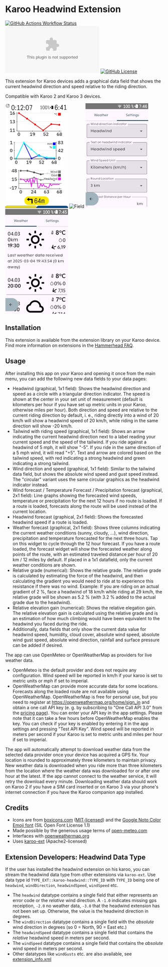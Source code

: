 # Karoo Headwind Extension

[![GitHub Actions Workflow Status](https://img.shields.io/github/actions/workflow/status/timklge/karoo-headwind/android.yml)](https://github.com/timklge/karoo-headwind/actions/workflows/android.yml)
[![GitHub Downloads (specific asset, all releases)](https://img.shields.io/github/downloads/timklge/karoo-headwind/app-release.apk)](https://github.com/timklge/karoo-headwind/releases)
[![GitHub License](https://img.shields.io/github/license/timklge/karoo-headwind)](https://github.com/timklge/karoo-headwind/blob/master/LICENSE)

This extension for Karoo devices adds a graphical data field that shows the current headwind direction and speed relative to the riding direction.

Compatible with Karoo 2 and Karoo 3 devices.

![Page](preview0.png)
![Field](preview1.png)
![Overview](preview2.png)
![Setup](preview3.png)

## Installation

This extension is available from the extension library on your Karoo device. Find more information on extensions in the [Hammerhead FAQ](https://support.hammerhead.io/hc/en-us/articles/34676015530907-Karoo-OS-Extensions-Library).

## Usage

After installing this app on your Karoo and opening it once from the main menu, you can add the following new data fields to your data pages:

- Headwind (graphical, 1x1 field): Shows the headwind direction and speed as a circle with a triangular direction indicator. The speed is shown at the center in your set unit of measurement (default is kilometers per hour if you have set up metric units in your Karoo, otherwise miles per hour). Both direction and speed are relative to the current riding direction by default, i. e., riding directly into a wind of 20 km/h will show a headwind speed of 20 km/h, while riding in the same direction will show -20 km/h.
- Tailwind with riding speed (graphical, 1x1 field): Shows an arrow indicating the current headwind direction next to a label reading your current speed and the speed of the tailwind. If you ride against a headwind of 5 mph, it will show "-5". If you ride in the same direction of a 5 mph wind, it will read "+5". Text and arrow are colored based on the tailwind speed, with red indicating a strong headwind and green indicating a strong tailwind.
- Wind direction and speed (graphical, 1x1 field): Similar to the tailwind data field, but shows the absolute wind speed and gust speed instead. The "circular" variant uses the same circular graphics as the headwind indicator instead.
- Wind forecast / Temperature Forecast / Precipitation forecast (graphical, 2x1 field): Line graphs showing the forecasted wind speeds, temperature or precipitation for the next 12 hours if no route is loaded. If a route is loaded, forecasts along the route will be used instead of the current location.
- Headwind forecast (graphical, 2x1 field): Shows the forecasted headwind speed if a route is loaded.
- Weather forecast (graphical, 2x1 field): Shows three columns indicating the current weather conditions (sunny, cloudy, ...), wind direction, precipitation and temperature forecasted for the next three hours. Tap on this widget to cycle through the 12 hour forecast. If you have a route loaded, the forecast widget will show the forecasted weather along points of the route, with an estimated traveled distance per hour of 20 km / 12 miles by default. If placed in a 1x1 datafield, only the current weather conditions are shown.
- Relative grade (numerical): Shows the relative grade. The relative grade is calculated by estimating the force of the headwind, and then calculating the gradient you would need to ride at to experience this resistance if there was no wind. Example: If you are riding on an actual gradient of 2 %, face a headwind of 18 km/h while riding at 29 km/h, the relative grade will be shown as 5.2 % (with 3.2 % added to the actual grade due to the headwind).
- Relative elevation gain (numerical): Shows the relative elegation gain. The relative elevation gain is calculated using the relative grade and is an estimation of how much climbing would have been equivalent to the headwind you faced during the ride.
- Additionally, data fields that only show the current data value for headwind speed, humidity, cloud cover, absolute wind speed, absolute wind gust speed, absolute wind direction, rainfall and surface pressure can be added if desired.

The app can use OpenMeteo or OpenWeatherMap as providers for live weather data.

- OpenMeteo is the default provider and does not require any configuration. Wind speed will be reported in km/h if your karoo is set to metric units or mph if set to imperial.
- OpenWeatherMap can provide more accurate data for some locations. Forecasts along the loaded route are not available using OpenWeatherMap. OpenWeatherMap is free for personal use, but you need to register at https://openweathermap.org/home/sign_in and obtain a one call API key (e. g. by subscribing to "One Call API 3.0" from the [pricing page](https://openweathermap.org/price)). You can enter your API key in the app settings. Please note that it can take a few hours before OpenWeatherMap enables the key. You can check if your key is enabled by entering it in the app settings and pressing "Test API Key". Wind speed will be reported in meters per second if your Karoo is set to metric units and miles per hour if set to imperial.

The app will automatically attempt to download weather data from the selected data provider once your device has acquired a GPS fix. Your location is rounded to approximately three kilometers to maintain privacy.
New weather data is downloaded when you ride more than three kilometers from the location where the weather data was downloaded for or after one hour at the latest.
If the app cannot connect to the weather service, it will retry the download every minute. Downloading weather data should work on Karoo 2 if you have a SIM card inserted or on Karoo 3 via your phone's internet connection if you have the Karoo companion app installed.

## Credits

- Icons are from [boxicons.com](https://boxicons.com) ([MIT-licensed](icon_credits.txt)) and the [Google Noto Color Emoji font](https://fonts.google.com/noto/specimen/Noto+Color+Emoji) (SIL Open Font License 1.1)
- Made possible by the generous usage terms of [open-meteo.com](https://open-meteo.com)
- Interfaces with [openweathermap.org](https://openweathermap.org)
- Uses [karoo-ext](https://github.com/hammerheadnav/karoo-ext) (Apache2-licensed)

## Extension Developers: Headwind Data Type

If the user has installed the headwind extension on his karoo, you can stream the headwind data type from other extensions via `karoo-ext`.
Use data type id `TYPE_EXT::karoo-headwind::TYPE_ID` with `TYPE_ID` being one of `headwind`, `windDirection`, `headwindSpeed`, `windSpeed` etc.

- The `headwind` datatype contains a single field that either represents an error code or the *relative* wind direction. A `-1.0` indicates missing gps receiption, `-2.0` no weather data, `-3.0` that the headwind extension
has not been set up. Otherwise, the value is the headwind direction in degrees.
- The `windDirection` datatype contains a single field with the *absolute* wind direction in degrees (so 0 = North, 90 = East etc.)
- The `headwindSpeed` datatype contains a single field that contains the *relative*  headwind speed in meters per second.
- The `windSpeed` datatype contains a single field that contains the *absolute* wind speed in meters per second.
- Other datatypes like `windGusts` etc. are also available, see [extension_info.xml](https://github.com/timklge/karoo-headwind/blob/master/app/src/main/res/xml/extension_info.xml)
